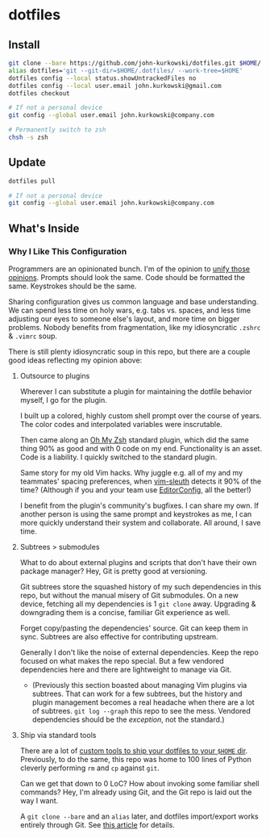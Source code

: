 # dotfiles

## Install

```zsh
git clone --bare https://github.com/john-kurkowski/dotfiles.git $HOME/.dotfiles
alias dotfiles='git --git-dir=$HOME/.dotfiles/ --work-tree=$HOME'
dotfiles config --local status.showUntrackedFiles no
dotfiles config --local user.email john.kurkowski@gmail.com
dotfiles checkout

# If not a personal device
git config --global user.email john.kurkowski@company.com

# Permanently switch to zsh
chsh -s zsh
```

## Update

```zsh
dotfiles pull

# If not a personal device
git config --global user.email john.kurkowski@company.com
```

## What's Inside

### Why I Like This Configuration

Programmers are an opinionated bunch. I'm of the opinion to [unify those
opinions](https://xkcd.com/927/). Prompts should look the same. Code should be
formatted the same. Keystrokes should be the same.

Sharing configuration gives us common language and base understanding. We can
spend less time on holy wars, e.g. tabs vs. spaces, and less time adjusting our
eyes to someone else's layout, and more time on bigger problems. Nobody
benefits from fragmentation, like my idiosyncratic `.zshrc` & `.vimrc` soup.

There is still plenty idiosyncratic soup in this repo, but there are a couple
good ideas reflecting my opinion above:

1. Outsource to plugins

    Wherever I can substitute a plugin for maintaining the dotfile behavior
    myself, I go for the plugin.

    I built up a colored, highly custom shell prompt over the course of years.
    The color codes and interpolated variables were inscrutable.

    Then came along an [Oh My Zsh](https://github.com/robbyrussell/oh-my-zsh)
    standard plugin, which did the same thing 90% as good and with 0 code on my
    end. Functionality is an asset. Code is a liability. I quickly switched to
    the standard plugin.

    Same story for my old Vim hacks. Why juggle e.g. all of my and my
    teammates' spacing preferences, when
    [vim-sleuth](https://github.com/tpope/vim-sleuth) detects it 90% of the
    time? (Although if you and your team use
    [EditorConfig](http://editorconfig.org/), all the better!)

    I benefit from the plugin's community's bugfixes. I can share my own. If
    another person is using the same prompt and keystrokes as me, I can more
    quickly understand their system and collaborate. All around, I save time.

2. Subtrees > submodules

    What to do about external plugins and scripts that don't have their own
    package manager? Hey, Git is pretty good at versioning.

    Git subtrees store the squashed history of my such dependencies in this
    repo, but without the manual misery of Git submodules. On a new device,
    fetching all my dependencies is 1 `git clone` away. Upgrading & downgrading
    them is a concise, familiar Git experience as well.

    Forget copy/pasting the dependencies' source. Git can keep them in sync.
    Subtrees are also effective for contributing upstream.

    Generally I don't like the noise of external dependencies. Keep the repo
    focused on what makes the repo special. But a few vendored dependencies
    here and there are lightweight to manage via Git.

    * (Previously this section boasted about managing Vim plugins via subtrees.
      That can work for a few subtrees, but the history and plugin management
      becomes a real headache when there are a lot of subtrees. `git log
      --graph` this repo to see the mess. Vendored dependencies should be the
      _exception_, not the standard.)

3. Ship via standard tools

    There are a lot of [custom tools to ship your dotfiles to your `$HOME`
    dir](https://dotfiles.github.io/). Previously, to do the same, this repo
    was home to 100 lines of Python cleverly performing `rm` and `cp` against
    `git`.

    Can we get that down to 0 LoC? How about invoking some familiar shell
    commands? Hey, I'm already using Git, and the Git repo is laid out the way
    I want.

    A `git clone --bare` and an `alias` later, and dotfiles import/export works
    entirely through Git. See [this article](https://developer.atlassian.com/blog/2016/02/best-way-to-store-dotfiles-git-bare-repo/)
    for details.
